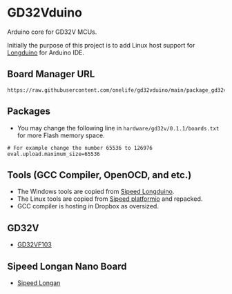 # GD32Vduino

Arduino core for GD32V MCUs.

Initially the purpose of this project is to add Linux host support for [Longduino](https://github.com/sipeed/Longduino) 
for Arduino IDE.


## Board Manager URL
```
https://raw.githubusercontent.com/onelife/gd32vduino/main/package_gd32v_index.json
```


## Packages
- You may change the following line in `hardware/gd32v/0.1.1/boards.txt` for more Flash memory space.

```
# For example change the number 65536 to 126976
eval.upload.maximum_size=65536
```


## Tools (GCC Compiler, OpenOCD, and etc.)
- The Windows tools are copied from [Sipeed Longduino](https://dl.sipeed.com/shareURL/LONGAN/Longduino/tools).
- The Linux tools are copied from [Sipeed platformio](https://dl.sipeed.com/shareURL/LONGAN/platformio/dl-packages) and 
repacked.
- GCC compiler is hosting in Dropbox as oversized.


## GD32V
- [GD32VF103](https://www.gd32mcu.com/cn/download?kw=GD32VF1)


## Sipeed Longan Nano Board
- [Sipeed Longan](https://longan.sipeed.com/)
